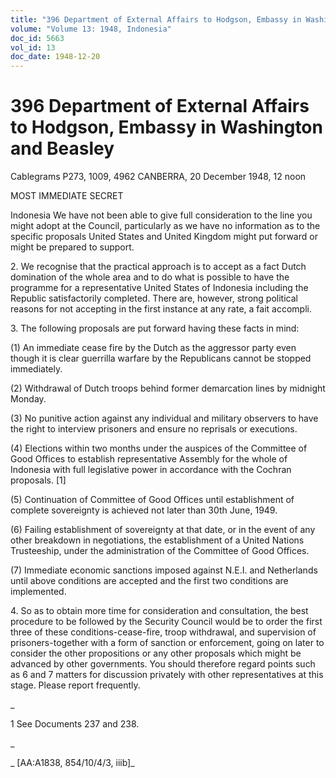 ```yaml
---
title: "396 Department of External Affairs to Hodgson, Embassy in Washington and Beasley"
volume: "Volume 13: 1948, Indonesia"
doc_id: 5663
vol_id: 13
doc_date: 1948-12-20
---
```


# 396 Department of External Affairs to Hodgson, Embassy in Washington and Beasley

Cablegrams P273, 1009, 4962 CANBERRA, 20 December 1948, 12 noon

MOST IMMEDIATE SECRET

Indonesia We have not been able to give full consideration to the line you might adopt at the Council, particularly as we have no information as to the specific proposals United States and United Kingdom might put forward or might be prepared to support.

2\. We recognise that the practical approach is to accept as a fact Dutch domination of the whole area and to do what is possible to have the programme for a representative United States of Indonesia including the Republic satisfactorily completed. There are, however, strong political reasons for not accepting in the first instance at any rate, a fait accompli.

3\. The following proposals are put forward having these facts in mind:

(1) An immediate cease fire by the Dutch as the aggressor party even though it is clear guerrilla warfare by the Republicans cannot be stopped immediately.

(2) Withdrawal of Dutch troops behind former demarcation lines by midnight Monday.

(3) No punitive action against any individual and military observers to have the right to interview prisoners and ensure no reprisals or executions.

(4) Elections within two months under the auspices of the Committee of Good Offices to establish representative Assembly for the whole of Indonesia with full legislative power in accordance with the Cochran proposals. [1]

(5) Continuation of Committee of Good Offices until establishment of complete sovereignty is achieved not later than 30th June, 1949.

(6) Failing establishment of sovereignty at that date, or in the event of any other breakdown in negotiations, the establishment of a United Nations Trusteeship, under the administration of the Committee of Good Offices.

(7) Immediate economic sanctions imposed against N.E.I. and Netherlands until above conditions are accepted and the first two conditions are implemented.

4\. So as to obtain more time for consideration and consultation, the best procedure to be followed by the Security Council would be to order the first three of these conditions-cease-fire, troop withdrawal, and supervision of prisoners-together with a form of sanction or enforcement, going on later to consider the other propositions or any other proposals which might be advanced by other governments. You should therefore regard points such as 6 and 7 matters for discussion privately with other representatives at this stage. Please report frequently.

_

1 See Documents 237 and 238.

_

_ [AA:A1838, 854/10/4/3, iiib]_
